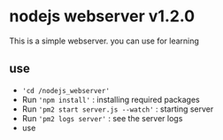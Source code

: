 # nodejs webserver v1.2.0

This is a simple webserver. you can use for learning

## use
- `'cd /nodejs_webserver'`
- Run `'npm install'` : installing required packages
- Run `'pm2 start server.js --watch'` : starting server
- Run `'pm2 logs server'` : see the server logs
- use

